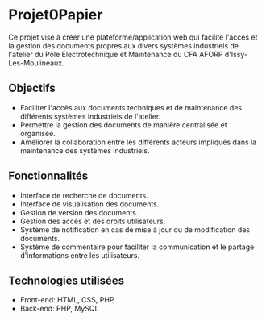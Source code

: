 # Projet0Papier

Ce projet vise à créer une plateforme/application web qui facilite l'accès et la gestion des documents propres aux divers systèmes industriels de l'atelier du Pôle Électrotechnique et Maintenance du CFA AFORP d'Issy-Les-Moulineaux.

## Objectifs

- Faciliter l'accès aux documents techniques et de maintenance des différents systèmes industriels de l'atelier.
- Permettre la gestion des documents de manière centralisée et organisée.
- Améliorer la collaboration entre les différents acteurs impliqués dans la maintenance des systèmes industriels.

## Fonctionnalités

- Interface de recherche de documents.
- Interface de visualisation des documents.
- Gestion de version des documents.
- Gestion des accès et des droits utilisateurs.
- Système de notification en cas de mise à jour ou de modification des documents.
- Système de commentaire pour faciliter la communication et le partage d'informations entre les utilisateurs.

## Technologies utilisées

- Front-end: HTML, CSS, PHP
- Back-end: PHP, MySQL
